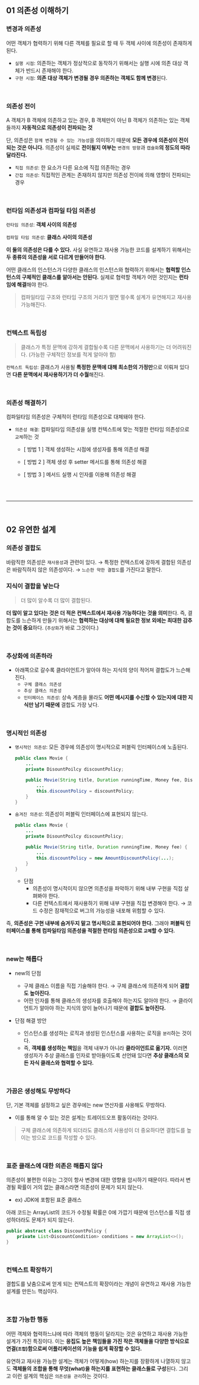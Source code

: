## 01 의존성 이해하기

### 변경과 의존성

어떤 객체가 협력하기 위해 다른 객체를 필요로 할 때 두 객체 사이에 의존성이 존재하게 된다.

- `실행 시점`: 의존하는 객체가 정상적으로 동작하기 위해서는 실행 시에 의존 대상 객체가 반드시 존재해야 한다.
- `구현 시점`: **의존 대상 객체가 변경될 경우 의존하는 객체도 함께 변경**된다.

<br>

### 의존성 전이

A 객체가 B 객체에 의존하고 있는 경우, B 객체만이 아닌 B 객체가 의존하는 있는 객체들까지 **자동적으로 의존성이 전파되는 것**

단, 의존성은 `함께 변경될 수 있는 가능성`을 의미하기 때문에 **모든 경우에 의존성이 전이되는 것은 아니다.** 의존성이 실제로 **전이될지 여부는** `변경의 방향`과 `캡슐화`**의 정도의 따라 달라진다.**

- `직접 의존성`: 한 요소가 다른 요소에 직접 의존하는 경우
- `간접 의존성`: 직접적인 관계는 존재하지 않지만 의존성 전이에 의해 영향이 전파되는 경우

<br>

### 런타임 의존성과 컴파일 타임 의존성

`런타임 의존성`: **객체 사이의 의존성**

`컴파일 타임 의존성`: **클래스 사이의 의존성**

**이 둘의 의존성은 다를 수 있다.** 사실 유연하고 재사용 가능한 코드를 설계하기 위해서는 **두 종류의 의존성을 서로 다르게 만들어야 한다.** 

어떤 클래스의 인스턴스가 다양한 클래스의 인스턴스와 협력하기 위해서는 **협력할 인스턴스의 구체적인 클래스를 알아서는 안된다.** 실제로 협력할 객체가 어떤 것인지는 **런타임에 해결**해야 한다.

> 컴파일타임 구조와 런타임 구조의 거리가 멀면 멀수록 설계가 유연해지고 재사용 가능해진다.
> 

<br>

### 컨텍스트 독립성

> 클래스가 특정 문맥에 강하게 결합될수록 다른 문맥에서 사용하기는 더 어려워진다. (가능한 구체적인 정보를 적게 알아야 함)
> 

`컨텍스트 독립성`: 클래스가 사용될 **특정한 문맥에 대해 최소한의 가정만**으로 이뤄져 있다면 **다른 문맥에서 재사용하기가 더 수월**해진다. 

<br>

### 의존성 해결하기

컴파일타임 의존성은 구체적이 런타임 의존성으로 대체돼야 한다.

- `의존성 해결`: 컴파일타임 의존성을 실행 컨텍스트에 맞는 적절한 런타임 의존성으로 `교체`하는 것
    - [ 방법 1 ] 객체 생성하는 시점에 생성자를 통해 의존성 해결

    - [ 방법 2 ] 객체 생성 후 setter 메서드를 통해 의존성 해결

    - [ 방법 3 ] 메서드 실행 시 인자를 이용해 의존성 해결
    
<br>
<br>

---

<br>

## 02 유연한 설계

### 의존성 결합도

바람직한 의존성은 `재사용성`과 관련이 있다. → 특정한 컨텍스트에 강하게 결합된 의존성은 바람직하지 않은 의존성이다. → `느슨한 약한 결합도`를 가진다고 말한다.

### 지식이 결합을 낳는다

> 더 많이 알수록 더 많이 결합된다.
> 

**더 많이 알고 있다는 것은 더 적은 컨텍스트에서 재사용 가능하다는 것을 의미**한다. 즉, 결합도를 느슨하게 만들기 위해서는 **협력하는 대상에 대해 필요한 정보 외에는 최대한 감추는 것이 중요**하다. (`추상화`가 바로 그것이다.)

<br>

### 추상화에 의존하라

- 아래쪽으로 갈수록 클라이언트가 알아야 하는 지식의 양이 적어져 결합도가 느슨해진다.
    - `구체 클래스 의존성`
    - `추상 클래스 의존성`
    - `인터페이스 의존성`: 상속 계층을 몰라도 **어떤 메시지를 수신할 수 있는지에 대한 지식만 남기 때문에** 결합도 가장 낮다.

<br>

### 명시적인 의존성

- `명시적인 의존성`: 모든 경우에 의존성이 명시적으로 퍼블릭 인터페이스에 노출된다.
    
    ```java
    public class Movie {
    	...
    	private DisountPoilcy discountPolicy;
    
    	public Movie(String title, Duration runningTime, Money fee, DisountPoilcy discountPolicy) {
    		...
    		this.discountPolicy = discountPolicy;
    	}
    }
    ```
    
- `숨겨진 의존성`: 의존성이 퍼블릭 인터페이스에 표현되지 않는다.
    
    ```java
    public class Movie {
    	...
    	private DisountPoilcy discountPolicy;
    
    	public Movie(String title, Duration runningTime, Money fee) {
    		...
    		this.discountPolicy = new AmountDiscountPolicy(...);
    	}
    }
    ```
    
    - 단점
      - 의존성이 명시적이지 않으면 의존성을 파악하기 위해 내부 구현을 직접 살펴봐야 한다.
      - 다른 컨텍스트에서 재사용하기 위해 내부 구현을 직접 변경해야 한다. → 코드 수정은 잠재적으로 버그의 가능성을 내포해 위험할 수 있다.
        

즉, **의존성은 구현 내부에 숨겨두지 말고 명시적으로 표현되어야 한다.** 그래야 **퍼블릭 인터페이스를 통해 컴파일타임 의존성을 적절한 런타임 의존성으로 `교체`할 수 있다.**

<br>

### new는 해롭다

- new의 단점
    - 구체 클래스 이름을 직접 기술해야 한다. → 구체 클래스에 의존하게 되어 **결합도 높아진다.**
    - 어떤 인자를 통해 클래스의 생성자를 호출해야 하는지도 알아야 한다. → 클라이언트가 알아야 하는 지식의 양이 늘어나기 때문에 **결합도 높아진다.**
- 단점 해결 방안

  - 인스턴스를 생성하는 로직과 생성된 인스턴스를 사용하는 로직을 `분리`하는 것이다. 
  - 즉, **객체를 생성하는 책임**을 객체 내부가 아니라 **클라이언트로 옮기자.** 이러면 생성자가 추상 클래스를 인자로 받아들이도록 선언돼 있다면 **추상 클래스의 모든 자식 클래스와 협력할 수 있다.**

<br>

### 가끔은 생성해도 무방하다

단, 기본 객체를 설정하고 싶은 경우에는 new 연산자를 사용해도 무방하다.

- 이를 통해 알 수 있는 것은 설계는 트레이드오프 활동이라는 것이다.
    
> 구체 클래스에 의존하게 되더라도 클래스의 사용성이 더 중요하다면 결합도를 높이는 방으로 코드를 작성할 수 있다.

<br>

### 표준 클래스에 대한 의존은 해롭지 않다

의존성이 불편한 이유는 그것이 항사 변경에 대한 영향을 암시하기 때문이다. 따라서 변경될 확률이 거의 없는 클래스라면 의존성이 문제가 되지 않는다. 

- ex) JDK에 포함된 표준 클래스

아래 코드는 ArrayList의 코드가 수정될 확률은 0에 가깝기 때문에 인스턴스를 직접 생성하더라도 문제가 되지 않는다.

```java
public abstract class DiscountPolicy {
	private List<DiscountCondition> conditions = new ArrayList<>();
}
```

<br>

### 컨텍스트 확장하기

결합도를 낮춤으로써 얻게 되는 컨텍스트의 확장이라는 개념이 유연하고 재사용 가능한 설계를 만든느 핵심이다.

<br>

### 조합 가능한 행동

어떤 객체와 협력하느냐에 따라 객체의 행동이 달라지는 것은 유연하고 재사용 가능한 설계가 가진 특징이다. 이는 **응집도 높은 책임들을 가진 작은 객체들을 다양한 방식으로 연결(`조합`)함으로써 어플리케이션의 기능을 쉽게 확장할 수 있다.**

유연하고 재사용 가능한 설계는 객체가 어떻게(how) 하는지를 장황하게 나열하지 않고도 **객체들의 조합을 통해 무엇(what)을 하는지를 표현하는 클래스들로 구성**된다. 그리고 이런 설계의 핵심은 `의존성을 관리`하는 것이다.
